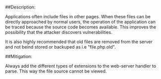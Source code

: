 ##Description:

Applications often include files in other pages. When these files can be directly
approached by normal users, the operation of the application can be traced because the
source code becomes available. This improves the possibility that the attacker discovers
vulnerabilities.

It is also highly recommended that old files are removed from the server and not beind stored
or backuped as i.e "file.php.old". 

##Mitigation:

Always add the different types of extensions to the web-server handler to parse.
This way the file source cannot be viewed.
